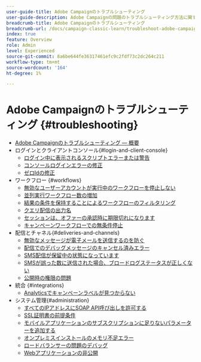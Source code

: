 ```yaml
---
user-guide-title: Adobe Campaignのトラブルシューティング
user-guide-description: Adobe Campaignの問題のトラブルシューティング方法に関するヘルプを参照してください。
breadcrumb-title: Adobe Campaignのトラブルシューティング
breadcrumb-url: /docs/campaign-classic-learn/troubleshoot-adobe-campaign/overview.html
index: true
feature: Overview
role: Admin
level: Experienced
source-git-commit: 8a6be644fe36317461efc9c2fdf73c2dc264c211
workflow-type: tm+mt
source-wordcount: '164'
ht-degree: 1%

---
```



# Adobe Campaignのトラブルシューティング {#troubleshooting}

+ [Adobe Campaignのトラブルシューティング — 概要](/help/troubleshoot-adobe-campaign/overview.md)
+ ログインとクライアントコンソール{#login-and-client-console}
   + [ログイン中に表示されるスクリプトエラーまたは警告](/help/troubleshoot-adobe-campaign/script-error-during-login-errors.md)
   + [コンソールログインエラーの修正](/help/troubleshoot-adobe-campaign/console-login-errors.md)
   + [ゼロIdの修正](/help/troubleshoot-adobe-campaign/fixing-zero-id.md)
+ ワークフロー {#workflows}
   + [無効なユーザーアカウントが実行中のワークフローを停止しない](/help/troubleshoot-adobe-campaign/prevent-disabled-accounts-from-stopping-workflow.md)
   + [並列実行ワークフロー数の増加](/help/troubleshoot-adobe-campaign/increase-parallel-workflows.md)
   + [結果の条件を保持することによるワークフローのフィルタリング](/help/troubleshoot-adobe-campaign/keep-result-workflow.md)
   + [クエリ配信の出力名](/help/troubleshoot-adobe-campaign/query-delivery-output-names.md)
   + [セッションは、オファーの承認時に期限切れになります](/help/troubleshoot-adobe-campaign/session-expired-approving-offer.md)
   + [キャンペーンワークフローでの無条件停止](/help/troubleshoot-adobe-campaign/unconditional-stop-workflow.md)
+ 配信とチャネル{#deliveries-and-channels}
   + [無効なメッセージが電子メールを送信するのを防ぐ](/help/troubleshoot-adobe-campaign/disabled-messages-sending-emails.md)
   + [配信でのデバッグメッセージのキャンセル済みエラー](/help/troubleshoot-adobe-campaign/message-cancelled-error.md)
   + [SMS配信が保留中の状態になっています](/help/troubleshoot-adobe-campaign/resolve-pending-state-sms-delivery.md)
   + [SMSが誤った数に送信された場合、ブロードログステータスが正しくない](/help/troubleshoot-adobe-campaign/sms-broad-log.md)
   + [公開時の権限の問題](/help/troubleshoot-adobe-campaign/publishing-permissions-issues.md)
+ 統合 {#integrations}
   + [Analyticsでキャンペーンラベルが見つからない](/help/troubleshoot-adobe-campaign/missing-campaign-label.md)
+ システム管理{#administration}
   + [すべてのIPアドレスにSOAP API呼び出しを許可する](/help/troubleshoot-adobe-campaign/allow-all-ip-address-to-make-soap-calls.md)
   + [SSL証明書の前提条件](/help/troubleshoot-adobe-campaign/ssl-pre-requisites.md)
   + [モバイルアプリケーションのサブスクリプションに足りないパラメーターを追加する](/help/troubleshoot-adobe-campaign/missing-parameters-app-subscription.md)
   + [オンプレミスインストールのメモリ不足エラー](/help/troubleshoot-adobe-campaign/troubleshooting-memory-issues.md)
   + [ロードバランサーの問題のデバッグ](/help/troubleshoot-adobe-campaign/load-balancer-issues.md)
   + [Webアプリケーションの非公開](/help/troubleshoot-adobe-campaign/unpublish-web-application.md)
